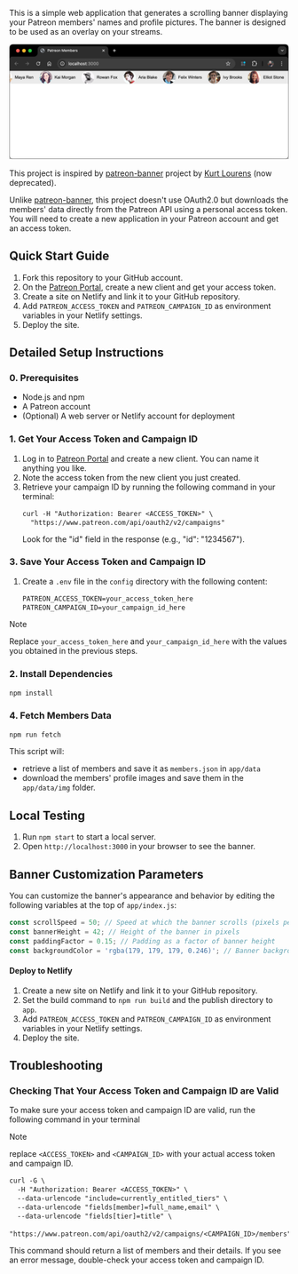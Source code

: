 This is a simple web application that generates a scrolling banner displaying your Patreon members' names and profile pictures. The banner is designed to be used as an overlay on your streams.

![Patreon Banner](banner-screenshot.png)

This project is inspired by [patreon-banner](https://github.com/AssistantApps/Patreon-Banner) project by [Kurt Lourens](https://github.com/Khaoz-Topsy) (now deprecated).

Unlike [patreon-banner](https://github.com/AssistantApps/Patreon-Banner), this project doesn't use OAuth2.0 but downloads the members' data directly from the Patreon API using a personal access token. You will need to create a new application in your Patreon account and get an access token. 

## Quick Start Guide

1. Fork this repository to your GitHub account.
1. On the [Patreon Portal](https://www.patreon.com/portal/registration/register-clients), create a new client and get your access token.
1. Create a site on Netlify and link it to your GitHub repository.
1. Add `PATREON_ACCESS_TOKEN` and `PATREON_CAMPAIGN_ID` as environment variables in your Netlify settings.
1. Deploy the site.

## Detailed Setup Instructions

### 0. Prerequisites
- Node.js and npm
- A Patreon account
- (Optional) A web server or Netlify account for deployment

### 1. Get Your Access Token and Campaign ID

1. Log in to [Patreon Portal](https://www.patreon.com/portal/registration/register-clients) and create a new client. You can name it anything you like.
2. Note the access token from the new client you just created.
3. Retrieve your campaign ID by running the following command in your terminal:
   ```
   curl -H "Authorization: Bearer <ACCESS_TOKEN>" \
     "https://www.patreon.com/api/oauth2/v2/campaigns"
   ```
   Look for the "id" field in the response (e.g., "id": "1234567").

### 3. Save Your Access Token and Campaign ID

1. Create a `.env` file in the `config` directory with the following content:
   ```
   PATREON_ACCESS_TOKEN=your_access_token_here
   PATREON_CAMPAIGN_ID=your_campaign_id_here
   ```
> [!NOTE]
> Replace `your_access_token_here` and `your_campaign_id_here` with the values you obtained in the previous steps.

### 2. Install Dependencies

```
npm install
```   

### 4. Fetch Members Data

```
npm run fetch
```

This script will:
- retrieve a list of members and save it as `members.json` in `app/data`
- download the members' profile images and save them in the `app/data/img` folder.

## Local Testing

1. Run `npm start` to start a local server. 
2. Open `http://localhost:3000` in your browser to see the banner.

## Banner Customization Parameters

You can customize the banner's appearance and behavior by editing the following variables at the top of `app/index.js`:

```javascript
const scrollSpeed = 50; // Speed at which the banner scrolls (pixels per second)
const bannerHeight = 42; // Height of the banner in pixels
const paddingFactor = 0.15; // Padding as a factor of banner height
const backgroundColor = 'rgba(179, 179, 179, 0.246)'; // Banner background color
```

#### Deploy to Netlify

1. Create a new site on Netlify and link it to your GitHub repository.
2. Set the build command to `npm run build` and the publish directory to `app`.
3. Add `PATREON_ACCESS_TOKEN` and `PATREON_CAMPAIGN_ID` as environment variables in your Netlify settings.
4. Deploy the site.

## Troubleshooting

### Checking That Your Access Token and Campaign ID are Valid

To make sure your access token and campaign ID are valid, run the following command in your terminal

> [!NOTE]
>  replace `<ACCESS_TOKEN>` and `<CAMPAIGN_ID>` with your actual access token and campaign ID.

```
curl -G \
  -H "Authorization: Bearer <ACCESS_TOKEN>" \
  --data-urlencode "include=currently_entitled_tiers" \
  --data-urlencode "fields[member]=full_name,email" \
  --data-urlencode "fields[tier]=title" \
  "https://www.patreon.com/api/oauth2/v2/campaigns/<CAMPAIGN_ID>/members"
```

This command should return a list of members and their details. If you see an error message, double-check your access token and campaign ID.